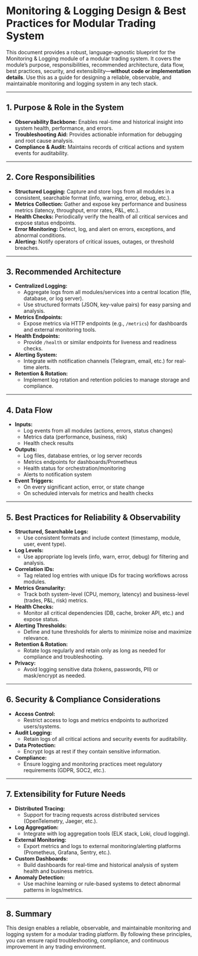# Monitoring & Logging Design & Best Practices for Modular Trading System

This document provides a robust, language-agnostic blueprint for the Monitoring & Logging module of a modular trading system. It covers the module’s purpose, responsibilities, recommended architecture, data flow, best practices, security, and extensibility—**without code or implementation details**. Use this as a guide for designing a reliable, observable, and maintainable monitoring and logging system in any tech stack.

---

## 1. Purpose & Role in the System

- **Observability Backbone:** Enables real-time and historical insight into system health, performance, and errors.
- **Troubleshooting Aid:** Provides actionable information for debugging and root cause analysis.
- **Compliance & Audit:** Maintains records of critical actions and system events for auditability.

---

## 2. Core Responsibilities

- **Structured Logging:** Capture and store logs from all modules in a consistent, searchable format (info, warning, error, debug, etc.).
- **Metrics Collection:** Gather and expose key performance and business metrics (latency, throughput, error rates, P&L, etc.).
- **Health Checks:** Periodically verify the health of all critical services and expose status endpoints.
- **Error Monitoring:** Detect, log, and alert on errors, exceptions, and abnormal conditions.
- **Alerting:** Notify operators of critical issues, outages, or threshold breaches.

---

## 3. Recommended Architecture

- **Centralized Logging:**
  - Aggregate logs from all modules/services into a central location (file, database, or log server).
  - Use structured formats (JSON, key-value pairs) for easy parsing and analysis.
- **Metrics Endpoints:**
  - Expose metrics via HTTP endpoints (e.g., `/metrics`) for dashboards and external monitoring tools.
- **Health Endpoints:**
  - Provide `/health` or similar endpoints for liveness and readiness checks.
- **Alerting System:**
  - Integrate with notification channels (Telegram, email, etc.) for real-time alerts.
- **Retention & Rotation:**
  - Implement log rotation and retention policies to manage storage and compliance.

---

## 4. Data Flow

- **Inputs:**
  - Log events from all modules (actions, errors, status changes)
  - Metrics data (performance, business, risk)
  - Health check results
- **Outputs:**
  - Log files, database entries, or log server records
  - Metrics endpoints for dashboards/Prometheus
  - Health status for orchestration/monitoring
  - Alerts to notification system
- **Event Triggers:**
  - On every significant action, error, or state change
  - On scheduled intervals for metrics and health checks

---

## 5. Best Practices for Reliability & Observability

- **Structured, Searchable Logs:**
  - Use consistent formats and include context (timestamp, module, user, event type).
- **Log Levels:**
  - Use appropriate log levels (info, warn, error, debug) for filtering and analysis.
- **Correlation IDs:**
  - Tag related log entries with unique IDs for tracing workflows across modules.
- **Metrics Granularity:**
  - Track both system-level (CPU, memory, latency) and business-level (trades, P&L, risk) metrics.
- **Health Checks:**
  - Monitor all critical dependencies (DB, cache, broker API, etc.) and expose status.
- **Alerting Thresholds:**
  - Define and tune thresholds for alerts to minimize noise and maximize relevance.
- **Retention & Rotation:**
  - Rotate logs regularly and retain only as long as needed for compliance and troubleshooting.
- **Privacy:**
  - Avoid logging sensitive data (tokens, passwords, PII) or mask/encrypt as needed.

---

## 6. Security & Compliance Considerations

- **Access Control:**
  - Restrict access to logs and metrics endpoints to authorized users/systems.
- **Audit Logging:**
  - Retain logs of all critical actions and security events for auditability.
- **Data Protection:**
  - Encrypt logs at rest if they contain sensitive information.
- **Compliance:**
  - Ensure logging and monitoring practices meet regulatory requirements (GDPR, SOC2, etc.).

---

## 7. Extensibility for Future Needs

- **Distributed Tracing:**
  - Support for tracing requests across distributed services (OpenTelemetry, Jaeger, etc.).
- **Log Aggregation:**
  - Integrate with log aggregation tools (ELK stack, Loki, cloud logging).
- **External Monitoring:**
  - Export metrics and logs to external monitoring/alerting platforms (Prometheus, Grafana, Sentry, etc.).
- **Custom Dashboards:**
  - Build dashboards for real-time and historical analysis of system health and business metrics.
- **Anomaly Detection:**
  - Use machine learning or rule-based systems to detect abnormal patterns in logs/metrics.

---

## 8. Summary

This design enables a reliable, observable, and maintainable monitoring and logging system for a modular trading platform. By following these principles, you can ensure rapid troubleshooting, compliance, and continuous improvement in any trading environment.
